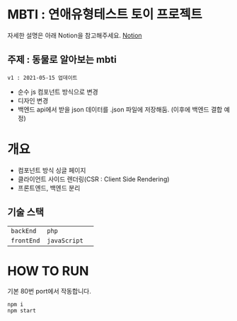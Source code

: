 # MBTI : 연애유형테스트 토이 프로젝트
자세한 설명은 아래 Notion을 참고해주세요.
[Notion](https://www.notion.so/mokhs/MBTI-d62e4d3ab6c04e2189c33ae49a23fa35)

## 주제 : 동물로 알아보는 mbti 

```v1 : 2021-05-15 업데이트```
- 순수 js 컴포넌트 방식으로 변경
- 디자인 변경
- 백엔드 api에서 받을 json 데이터를 .json 파일에 저장해둠. (이후에 백엔드 결합 예정)


# 개요 
- 컴포넌트 방식 싱글 페이지
- 클라이언트 사이드 렌더링(CSR : Client Side Rendering)
- 프론트엔드, 백엔드 분리

## 기술 스택 

|                |                  |     |
| -------------- | ---------------- | --- |
| ```backEnd```  | ```php```        |
| ```frontEnd``` | ```javaScript``` |


# HOW TO RUN

기본 80번 port에서 작동합니다.

```
npm i 
npm start
```